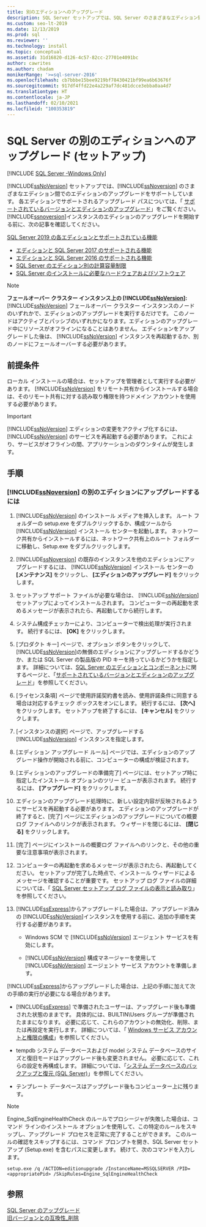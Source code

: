 ```yaml
---
title: 別のエディションへのアップグレード
description: SQL Server セットアップでは、SQL Server のさまざまなエディション間でのエディションのアップグレードをサポートしています。 エディションのアップグレードを開始する前に、この記事のリソースをご確認ください。
ms.custom: seo-lt-2019
ms.date: 12/13/2019
ms.prod: sql
ms.reviewer: ''
ms.technology: install
ms.topic: conceptual
ms.assetid: 31d16820-d126-4c57-82cc-27701e4091bc
author: cawrites
ms.author: chadam
monikerRange: '>=sql-server-2016'
ms.openlocfilehash: cb7bbbe15bee9219bf78430421bf99ea6b63676f
ms.sourcegitcommit: 917df4ffd22e4a229af7dc481dcce3ebba0aa4d7
ms.translationtype: HT
ms.contentlocale: ja-JP
ms.lasthandoff: 02/10/2021
ms.locfileid: "100353819"
---
```

# <a name="upgrade-to-a-different-edition-of-sql-server-setup"></a>SQL Server の別のエディションへのアップグレード (セットアップ)

[!INCLUDE [SQL Server -Windows Only](../../includes/applies-to-version/sql-windows-only.md)]

[!INCLUDE[ssNoVersion](../../includes/ssnoversion-md.md)] セットアップでは、[!INCLUDE[ssNoversion](../../includes/ssnoversion-md.md)] のさまざまなエディション間でのエディションのアップグレードをサポートしています。 各エディションでサポートされるアップグレード パスについては、「 [サポートされているバージョンとエディションのアップグレード](../../database-engine/install-windows/supported-version-and-edition-upgrades-2017.md)」をご覧ください。 [!INCLUDE[ssnoversion](../../includes/ssnoversion-md.md)]インスタンスのエディションのアップグレードを開始する前に、次の記事を確認してください。  

  [SQL Server 2019 の各エディションとサポートされている機能](../../sql-server/editions-and-components-of-sql-server-version-15.md)
- [エディションと SQL Server 2017 のサポートされる機能](../../sql-server/editions-and-components-of-sql-server-2017.md)  
- [エディションと SQL Server 2016 のサポートされる機能](../../sql-server/editions-and-components-of-sql-server-2016.md)  
- [SQL Server のエディション別の計算容量制限](../../sql-server/compute-capacity-limits-by-edition-of-sql-server.md)  
- [SQL Server のインストールに必要なハードウェアおよびソフトウェア](../../sql-server/install/hardware-and-software-requirements-for-installing-sql-server.md)  
  
> [!NOTE]  
> **フェールオーバー クラスター インスタンス上の [!INCLUDE[ssNoVersion](../../includes/ssnoversion-md.md)]:** [!INCLUDE[ssNoVersion](../../includes/ssnoversion-md.md)] フェールオーバー クラスター インスタンスのノードのいずれかで、エディションのアップグレードを実行するだけです。 このノードはアクティブとパッシブのいずれかになります。エディションのアップグレード中にリソースがオフラインになることはありません。 エディションをアップグレードした後は、 [!INCLUDE[ssNoVersion](../../includes/ssnoversion-md.md)] インスタンスを再起動するか、別のノードにフェールオーバーする必要があります。  
  
## <a name="prerequisites"></a>前提条件  
ローカル インストールの場合は、セットアップを管理者として実行する必要があります。 [!INCLUDE[ssNoVersion](../../includes/ssnoversion-md.md)] をリモート共有からインストールする場合は、そのリモート共有に対する読み取り権限を持つドメイン アカウントを使用する必要があります。  
  
> [!IMPORTANT]  
> [!INCLUDE[ssNoVersion](../../includes/ssnoversion-md.md)] エディションの変更をアクティブ化するには、 [!INCLUDE[ssNoVersion](../../includes/ssnoversion-md.md)] のサービスを再起動する必要があります。 これにより、サービスがオフラインの間、アプリケーションのダウンタイムが発生します。  
  
## <a name="procedure"></a>手順  
  
### <a name="to-upgrade-to-a-different-edition-of-ssnoversion"></a>[!INCLUDE[ssNoversion](../../includes/ssnoversion-md.md)] の別のエディションにアップグレードするには  
  
1.  [!INCLUDE[ssNoVersion](../../includes/ssnoversion-md.md)] のインストール メディアを挿入します。 ルート フォルダーの setup.exe をダブルクリックするか、構成ツールから [!INCLUDE[ssNoVersion](../../includes/ssnoversion-md.md)] インストール センターを起動します。 ネットワーク共有からインストールするには、ネットワーク共有上のルート フォルダーに移動し、Setup.exe をダブルクリックします。  
  
2.  [!INCLUDE[ssNoversion](../../includes/ssnoversion-md.md)] の既存のインスタンスを他のエディションにアップグレードするには、 [!INCLUDE[ssNoVersion](../../includes/ssnoversion-md.md)] インストール センターの **[メンテナンス]** をクリックし、 **[エディションのアップグレード]** をクリックします。  
  
3.  セットアップ サポート ファイルが必要な場合は、 [!INCLUDE[ssNoVersion](../../includes/ssnoversion-md.md)] セットアップによってインストールされます。 コンピューターの再起動を求めるメッセージが表示されたら、再起動してから続行します。  
  
4.  システム構成チェッカーにより、コンピューターで検出処理が実行されます。 続行するには、 **[OK]** をクリックします。  
  
5.  [プロダクト キー] ページで、オプション ボタンをクリックして、 [!INCLUDE[ssNoVersion](../../includes/ssnoversion-md.md)]の無償のエディションにアップグレードするかどうか、または SQL Server の製品版の PID キーを持っているかどうかを指定します。 詳細については、[SQL Server のエディションとコンポーネント](../../sql-server/editions-and-components-of-sql-server-2017.md)に関するページと、「[サポートされているバージョンとエディションのアップグレード](../../database-engine/install-windows/supported-version-and-edition-upgrades.md)」を参照してください。  
  
6.  [ライセンス条項] ページで使用許諾契約書を読み、使用許諾条件に同意する場合は対応するチェック ボックスをオンにします。 続行するには、 **[次へ]** をクリックします。 セットアップを終了するには、 **[キャンセル]** をクリックします。  
  
7.  [インスタンスの選択] ページで、アップグレードする [!INCLUDE[ssNoVersion](../../includes/ssnoversion-md.md)] インスタンスを指定します。  
  
8.  [エディション アップグレード ルール] ページでは、エディションのアップグレード操作が開始される前に、コンピューターの構成が検証されます。  
  
9. [エディションのアップグレードの準備完了] ページには、セットアップ時に指定したインストール オプションのツリー ビューが表示されます。 続行するには、 **[アップグレード]** をクリックします。  
  
10. エディションのアップグレード処理時に、新しい設定内容が反映されるようにサービスを再起動する必要があります。 エディションのアップグレードが終了すると、[完了] ページにエディションのアップグレードについての概要ログ ファイルへのリンクが表示されます。 ウィザードを閉じるには、 **[閉じる]** をクリックします。  
  
11. [完了] ページにインストールの概要ログ ファイルへのリンクと、その他の重要な注意事項が表示されます。  
  
12. コンピューターの再起動を求めるメッセージが表示されたら、再起動してください。 セットアップが完了した時点で、インストール ウィザードによるメッセージを確認することが重要です。 セットアップ ログ ファイルの詳細については、「 [SQL Server セットアップ ログ ファイルの表示と読み取り](../../database-engine/install-windows/view-and-read-sql-server-setup-log-files.md)」を参照してください。  
  
13. [!INCLUDE[ssExpress](../../includes/ssexpress-md.md)]からアップグレードした場合は、アップグレード済みの [!INCLUDE[ssNoVersion](../../includes/ssnoversion-md.md)]インスタンスを使用する前に、追加の手順を実行する必要があります。  
  
    -   Windows SCM で [!INCLUDE[ssNoVersion](../../includes/ssnoversion-md.md)] エージェント サービスを有効にします。  
  
    -   [!INCLUDE[ssNoVersion](../../includes/ssnoversion-md.md)] 構成マネージャーを使用して [!INCLUDE[ssNoVersion](../../includes/ssnoversion-md.md)] エージェント サービス アカウントを準備します。  
  
 [!INCLUDE[ssExpress](../../includes/ssexpress-md.md)]からアップグレードした場合は、上記の手順に加えて次の手順の実行が必要になる場合があります。  
  
-   [!INCLUDE[ssExpress](../../includes/ssexpress-md.md)] で準備されたユーザーは、アップグレード後も準備された状態のままです。 具体的には、BUILTIN\Users グループが準備されたままになります。 必要に応じて、これらのアカウントの無効化、削除、または再設定を実行します。 詳細については、「 [Windows サービス アカウントと権限の構成](../../database-engine/configure-windows/configure-windows-service-accounts-and-permissions.md)」を参照してください。  
  
-   tempdb システム データベースおよび model システム データベースのサイズと復旧モードはアップグレード後も変更されません。 必要に応じて、これらの設定を再構成します。 詳細については、「[システム データベースのバックアップと復元 &#40;SQL Server&#41;](../../relational-databases/backup-restore/back-up-and-restore-of-system-databases-sql-server.md)」を参照してください。  
  
-   テンプレート データベースはアップグレード後もコンピューター上に残ります。  

> [!NOTE]  
> Engine_SqlEngineHealthCheck のルールでプロシージャが失敗した場合は、コマンド ラインのインストール オプションを使用して、この特定のルールをスキップし、アップグレード プロセスを正常に完了することができます。 このルールの確認をスキップするには、コマンド プロンプトを開き、SQL Server セットアップ (Setup.exe) を含むパスに変更します。 続けて、次のコマンドを入力します。 

```console
setup.exe /q /ACTION=editionupgrade /InstanceName=MSSQLSERVER /PID=<appropriatePid> /SkipRules=Engine_SqlEngineHealthCheck
```


## <a name="see-also"></a>参照  
 [SQL Server のアップグレード](../../database-engine/install-windows/upgrade-sql-server.md)   
 [旧バージョンとの互換性_削除](/previous-versions/sql/sql-server-2016/cc280407(v=sql.130))  
  

